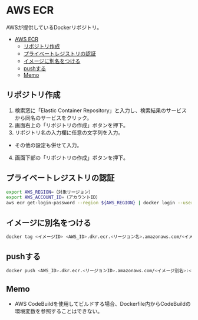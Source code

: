 # AWS ECR

AWSが提供しているDockerリポジトリ。

- [AWS ECR](#aws-ecr)
  - [リポジトリ作成](#リポジトリ作成)
  - [プライベートレジストリの認証](#プライベートレジストリの認証)
  - [イメージに別名をつける](#イメージに別名をつける)
  - [pushする](#pushする)
  - [Memo](#memo)

## リポジトリ作成

1. 検索窓に「Elastic Container Repository」と入力し、検索結果のサービスから同名のサービスをクリック。
2. 画面右上の「リポジトリの作成」ボタンを押下。
3. リポジトリ名の入力欄に任意の文字列を入力。
  - その他の設定も併せて入力。
4. 画面下部の「リポジトリの作成」ボタンを押下。

## プライベートレジストリの認証

``` sh
export AWS_REGION=（対象リージョン）
export AWS_ACCOUNT_ID=（アカウントID）
aws ecr get-login-password --region ${AWS_REGION} | docker login --username AWS --password-stdin ${AWS_ACCOUNT_ID}.dkr.ecr.${AWS_REGION}.amazonaws.com
```

## イメージに別名をつける

``` sh
docker tag <イメージID> <AWS_ID>.dkr.ecr.<リージョン名>.amazonaws.com/<イメージ別名>:<タグ>
```

## pushする

``` sh
docker push <AWS_ID>.dkr.ecr.<リージョンID>.amazonaws.com/<イメージ別名>:<タグ>
```

## Memo

- AWS CodeBuildを使用してビルドする場合、Dockerfile内からCodeBuildの環境変数を参照することはできない。